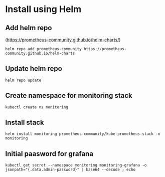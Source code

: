 # Install using Helm

## Add helm repo
(https://prometheus-community.github.io/helm-charts/)

`helm repo add prometheus-community https://prometheus-community.github.io/helm-charts`

## Update helm repo

`helm repo update`

## Create namespace for monitoring stack
 `kubectl create ns monitoring`

## Install stack

`helm install monitoring prometheus-community/kube-prometheus-stack -n monitoring`

## Initial paasword for grafana

`kubectl get secret --namespace monitoring monitoring-grafana -o jsonpath="{.data.admin-password}" | base64 --decode ; echo`
